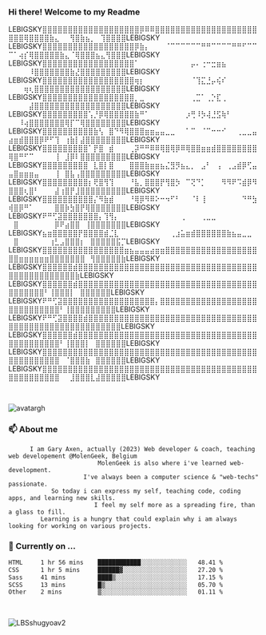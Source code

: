 ### Hi there! Welcome to my Readme 

 LEBIGSKY⣿⣿⣿⣿⣿⣿⣿⣿⣿⣿⣿⣿⣿⣿⣿⣿⣿⣿⣿⡿⠿⠿⣿⣿⣿⣿⣿⣿⣿⣿⣿⣿⣿⣿⣿⣿⣿⣿⣿⣿⣿⣿⣿⣿⣿⢿⣿⣿⣿⣿⣷⣄⠀⠀⢻⣿⣷⣦⡀⠀⢹⣿⣿⣿⣿LEBIGSKY
  LEBIGSKY⣿⣿⣿⣿⣿⣿⣿⣿⣿⣿⣿⣿⣿⣿⣿⣿⣿⣿⡿⣷⡄⠀⠀⠀⠈⠉⠉⠉⠉⠉⠉⠛⠛⠉⠉⠉⠉⠛⠛⠋⠉⠉⠉⠁⢴⡎⢿⣿⣿⣿⣿⣿⣷⣄⠈⢿⣿⣿⣿⣦⣄⢻⣿⣿⣿LEBIGSKY
  LEBIGSKY⣿⣿⣿⣿⣿⣿⣿⣿⣿⣿⣿⣿⣿⣿⣿⣿⣿⣿⠁⠀⠀⠀⠀⠀⠀⠀⠀⠀⠀⡤⠄⢐⠒⣒⣶⣦⠀⠀⠀⠀⠀⠀⠀⠀⠀⠀⠸⣿⣿⣿⣿⣿⣿⣿⣷⣜⣿⣿⣿⣿⣿⣿⣿⣿⣿LEBIGSKY
  LEBIGSKY⣿⣿⣿⣿⣿⣿⣿⣿⣿⣿⣿⣿⣿⣿⣿⣿⣿⣿⢶⡆⠀⠀⠀⠀⠀⠀⠀⠀⠀⠈⢹⣍⣘⡤⢮⠎⠀⠀⠀⠀⠀⠀⠀⠀⠀⢶⢆⣿⣿⣿⣿⣿⣿⣿⣿⣿⣿⣿⣿⣿⣿⣿⣿⣿⣿LEBIGSKY
  LEBIGSKY⣿⣿⣿⣿⣿⣿⣿⣿⣿⣿⣿⣿⣿⣿⣿⣿⣿⣿⡀⣀⠀⠀⠀⠀⠀⠀⠀⠀⠀⢀⣉⠁⢀⡑⣏⢀⠀⠀⠀⠀⠀⠀⠀⠀⠀⠀⣼⣿⣿⣿⣿⣿⣿⣿⣿⣿⣿⣿⣿⣿⣿⣿⣿⣿⣿LEBIGSKY
  LEBIGSKY⣿⣿⣿⣿⣿⣿⣿⣿⣿⢡⡘⡿⢿⣿⣿⣿⣿⣿⣷⠛⠁⠀⠀⠀⠀⠀⠀⠀⡰⢛⠸⡳⢼⣘⣫⢷⠃⠀⠀⠀⠀⠀⠀⠀⠸⢴⣿⣿⣿⣿⣿⣿⣿⢿⡏⠉⢿⣿⣿⣿⣿⣿⣿⣿⣿LEBIGSKY
  LEBIGSKY⣿⣿⣿⣿⣿⣿⣿⣿⣿⣿⣷⢣⠀⣿⠙⠻⢿⣿⣿⣿⣶⣶⣤⣤⣀⣀⠀⠀⠁⠉⠀⠈⠉⠒⠒⠊⠀⠀⢀⣀⣀⣤⣴⣶⣾⣿⣿⣿⡿⠟⠋⢹⠀⢰⣷⡇⣼⣿⣿⣿⣿⣿⣿⣿⣿LEBIGSKY
  LEBIGSKY⣿⣿⣿⣿⣿⣿⣿⣿⣿⠁⡟⣿⠀⣾⠀⠀⠀⢀⡽⠛⠛⠿⠿⢿⣿⢿⡿⠿⢿⣿⣿⣶⣶⣾⣿⣿⣿⣿⣿⣿⣿⣿⢿⣿⠛⠋⠉⠀⠀⠀⠀⢸⠀⣸⡿⠇⣿⣿⣿⣿⣿⣿⣿⣿⣿LEBIGSKY
  LEBIGSKY⣿⣿⣿⣿⣿⣿⣿⣿⣿⠀⣇⣿⡇⣿⠀⠀⠀⣿⣿⣿⣷⣶⣶⣦⣌⣻⡻⣦⣄⡀⠀⣠⠃⠀⢠⠀⢀⣠⣾⡿⢋⣤⣤⣿⣶⣶⣶⣤⠀⠀⠀⢸⠀⣿⣧⢠⣿⣿⣿⣿⣿⣿⣿⣿⣿LEBIGSKY
  LEBIGSKY⣿⣿⣿⣿⣿⣿⣿⣿⣿⡆⢟⣿⢻⢹⠀⠀⠀⠘⣧⡀⣿⣿⣿⡟⢻⣿⡳⠀⠉⢝⠙⡁⠀⠀⠀⠻⠻⠟⠩⣾⡿⠻⣿⣿⣿⢆⣿⠃⠀⠀⠀⣼⢰⣿⡟⣸⣿⣿⣿⣿⣿⣿⣿⣿⣿LEBIGSKY
  LEBIGSKY⣿⣿⣿⣿⣿⣿⣿⣿⣿⣿⡌⠻⣷⣾⠀⠀⠀⠘⢿⡿⠻⠿⠕⠒⠲⠋⠃⠀⠀⠈⠇⢸⠀⠀⠀⠀⠀⠀⠀⠙⠛⣳⢾⣿⡿⠛⠁⠀⠀⠀⠀⣿⣿⡷⣳⣿⡟⢿⣿⣿⣿⣿⣿⣿⣿LEBIGSKY
  LEBIGSKY⠟⠛⢋⣽⣿⣿⣿⣿⣿⣿⣿⡄⢹⢻⡄⠀⠀⠀⠀⠀⠀⠀⠀⠀⠀⠀⠀⢀⠀⠀⠀⢀⣀⣀⠀⠀⠀⠀⠀⠀⠀⠀⠀⣿⠀⠀⠀⠀⠀⠀⠀⡿⠟⣴⣿⣿⠀⢸⣿⣿⣿⣿⣿⣿⣿LEBIGSKY
  LEBIGSKY⣦⣶⣿⣿⣿⣿⣿⡟⣿⣿⣿⣿⣾⣈⣇⠀⠀⠀⠀⠀⠀⠀⠀⠀⠀⢀⣰⣥⣶⣾⣿⣿⣿⣿⣿⣿⣷⣦⣤⣀⣀⠀⠀⣿⠀⠀⠀⠀⠀⠀⢰⣃⣠⣿⣿⣿⡆⠀⣿⣿⣿⣿⣿⣯⡉LEBIGSKY
  LEBIGSKY⣿⣿⣿⣿⣿⣿⣿⣿⣿⣿⣿⣿⣿⣿⣿⣿⣶⣦⣤⣤⣤⣴⣶⣶⣿⣿⣿⣿⣿⣿⣿⣿⣿⣿⣿⣿⣿⣿⣿⣿⣿⣿⣿⣿⣶⣶⣶⣶⣶⣶⣿⣿⣿⣿⣿⣿⣿⠀⢻⣿⣿⣿⣿⣿⣷LEBIGSKY
  LEBIGSKY⣿⣿⣿⣿⣿⣿⣾⣿⣿⣿⣿⣿⣿⣿⣿⣿⣿⣿⣿⣿⣿⣿⣿⣿⣿⣿⣿⣿⣿⣿⣿⣿⣿⣿⣿⣿⣿⣿⣿⣿⣿⣿⣿⣿⣿⣿⣿⣿⣿⣿⣿⣿⣿⣿⣿⣷LEBIGSKY
  LEBIGSKY⣿⣿⣿⣿⣿⣿⣾⣿⣿⣿⣿⣿⣿⣿⣿⣿⣿⣿⣿⣿⣿⣿⣿⣿⣿⣿⣿⣿⣿⣿⣿⣿⣿⣿⣿⣿⣿⣿⣿⣿⣿⣿⣿⣿⣿⣿⣿⣿⣿⠃⢸⣿⣿⣿⡇⠀⣿⣿⣿⣿⣿⣿LEBIGSKY
  LEBIGSKY⠟⠛⢋⣽⣿⣿⣿⣿⣿⣿⣿⣿⣿⣿⣿⣿⣿⣿⣿⣿⣿⣿⡄⣿⣿⣿⣿⣿⣿⣿⣿⣿⣿⣿⣿⣿⣿⣿⣿⣿⣿⣿⣿⣿⣿⣿⣿⣿⣿⣿⣿⣿⠃⢸⣿⣿⣿⣿⣿⣿⣿⣿⣿LEBIGSKY
  LEBIGSKY⠟⠛⢋⣽⣿⣿⣿⣿⣾⣿⣿⣿⣿⣿⣿⣿⣿⣿⣿⣿⣿⣿⣿⣿⣿⣿⣿⣿⣿⣿⣿⣿⣿⣿⣿⣿⣿⣿⣿⣿⣿⣿⣿⣿⣿⣿⣿⣿⣿⣿⣿⣿⣿⣿⣿⣿⣿⣿⣿⣿⣿⣿⣿⣿LEBIGSKY
  LEBIGSKY⣿⣿⣿⣿⣿⣿⣾⣿⣿⣿⣿⣿⣿⣿⣿⣿⣿⣿⣿⣿⣿⣿⣿⣿⣿⣿⣿⣿⣿⣿⣿⣿⣿⣿⣿⣿⣿⣿⣿⣿⣿⣿⣿⣿⣿⣿⣿⣿⣿⣿⣿⣿⠃⢸⣿⣿⣿⡇⠀⣿⣿⣿⣿⣿⣿LEBIGSKY
  LEBIGSKY⣿⣿⣿⣿⣿⣿⣿⣿⣿⣿⣿⣿⣿⣿⣿⣿⣿⣿⣿⣿⣿⣿⣿⣿⣿⣿⣿⣿⣿⣿⣿⣿⣿⣿⣿⣿⣿⣿⣿⣿⣿⣿⣿⣿⣿⣿⣿⣿⣿⣿⣿⣿⠀⠈⣿⣿⣿⣷⠀⣿⣿⣿⣿⣿⣿LEBIGSKY
  LEBIGSKY⣿⣿⣿⣿⣿⣿⣿⣿⣿⣿⣿⣿⣿⣿⣿⣿⣿⣿⣿⣿⣿⣿⣿⣿⣿⣿⣿⣿⣿⣿⣿⣿⣿⣿⣿⣿⣿⣿⣿⣿⣿⣿⣿⣿⣿⣿⣿⣿⣿⣿⣿⣿⠀⠀⣸⣿⣿⣿⣇⣼⣿⣿⣿⣿⣿LEBIGSKY

⠀⠀⠀
  <!--START_SECTION:me-->
  ![avatargh](https://user-images.githubusercontent.com/22075644/164934471-9e8af8ff-56fa-42c4-8061-5c7410433886.png)
  ### 📫 About me 
  ```text
        I am Gary Axen, actually (2023) Web developer & coach, teaching web developement @MolenGeek, Belgium
                           MolenGeek is also where i've learned web-development.
                       I've always been a computer science & "web-techs" passionate.
              So today i can express my self, teaching code, coding apps, and learning new skills.
                          I feel my self more as a spreading fire, than a glass to fill.
           Learning is a hungry that could explain why i am always looking for working on various projects.
  ```
   <!--END_SECTION:me-->
  ### 🔭 Currently on ... 
  

  <!--START_SECTION:waka-->

```txt
HTML     1 hr 56 mins    ████████████░░░░░░░░░░░░░   48.41 %
CSS      1 hr 5 mins     ██████▓░░░░░░░░░░░░░░░░░░   27.20 %
Sass     41 mins         ████▒░░░░░░░░░░░░░░░░░░░░   17.15 %
SCSS     13 mins         █▒░░░░░░░░░░░░░░░░░░░░░░░   05.70 %
Other    2 mins          ▒░░░░░░░░░░░░░░░░░░░░░░░░   01.11 %
```

<!--END_SECTION:waka-->⠀
 
 
  



![LBSshugyoav2](https://user-images.githubusercontent.com/22075644/164934218-25b846e8-bf56-4a0e-bd88-ab444310d7a8.png)
   
  



<!--
**LeBigSky/LebigSky** is a ✨ _special_ ✨ repository because its `README.md` (this file) appears on your GitHub profile.


as to get you started:

- 🔭 I’m currently working on ...
- 🌱 I’m currently learning ...
- 👯 I’m looking to collaborate on ...
- 🤔 I’m looking for help with ...
- 💬 Ask me about ...
- 📫 How to reach me: ...
- 😄 Pronouns: ...
- ⚡ Fun fact: ...
-->

